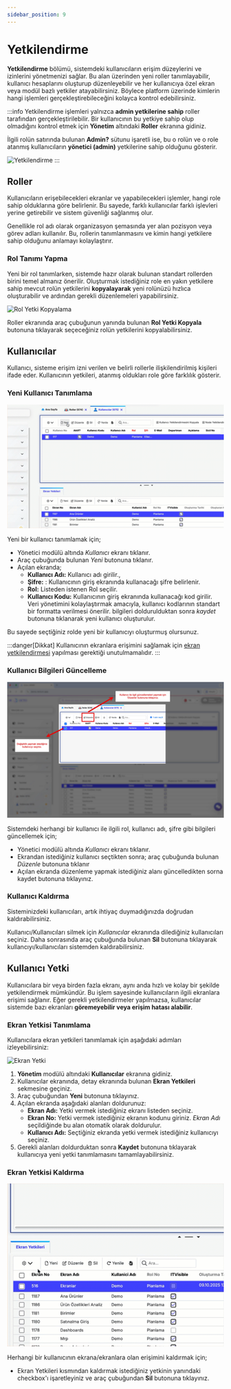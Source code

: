 ```yaml
---
sidebar_position: 9
---
```


# Yetkilendirme

**Yetkilendirme** bölümü, sistemdeki kullanıcıların erişim düzeylerini ve izinlerini yönetmenizi sağlar. Bu alan üzerinden yeni roller tanımlayabilir, kullanıcı hesaplarını oluşturup düzenleyebilir ve her kullanıcıya özel ekran veya modül bazlı yetkiler atayabilirsiniz. Böylece platform üzerinde kimlerin hangi işlemleri gerçekleştirebileceğini kolayca kontrol edebilirsiniz. 

:::info
Yetkilendirme işlemleri yalnızca **admin yetkilerine sahip** roller tarafından gerçekleştirilebilir. Bir kullanıcının bu yetkiye sahip olup olmadığını kontrol etmek için **Yönetim** altındaki **Roller** ekranına gidiniz.  

İlgili rolün satırında bulunan **Admin?** sütunu işaretli ise, bu o rolün ve o role atanmış kullanıcıların **yönetici (admin)** yetkilerine sahip olduğunu gösterir.

![Yetkilendirme](./assets/yetkilendirme_1.webp)
:::

## Roller

Kullanıcıların erişebilecekleri ekranlar ve yapabilecekleri işlemler, hangi role sahip olduklarına göre belirlenir. Bu sayede, farklı kullanıcılar farklı işlevleri yerine getirebilir ve sistem güvenliği sağlanmış olur.

Genellikle rol adı olarak organizasyon şemasında yer alan pozisyon veya görev adları kullanılır. Bu, rollerin tanımlanmasını ve kimin hangi yetkilere sahip olduğunu anlamayı kolaylaştırır.

### Rol Tanımı Yapma

Yeni bir rol tanımlarken, sistemde hazır olarak bulunan standart rollerden birini temel almanız önerilir. Oluşturmak istediğiniz role en yakın yetkilere sahip mevcut rolün yetkilerini **kopyalayarak** yeni rolünüzü hızlıca oluşturabilir ve ardından gerekli düzenlemeleri yapabilirsiniz.

![Rol Yetki Kopyalama](./assets/rol_yetki_kopyalama.gif)

Roller ekranında araç çubuğunun yanında bulunan **Rol Yetki Kopyala** butonuna tıklayarak seçeceğiniz rolün yetkilerini kopyalabilirsiniz.

## Kullanıcılar

Kullanıcı, sisteme erişim izni verilen ve belirli rollerle ilişkilendirilmiş kişileri ifade eder. Kullanıcının yetkileri, atanmış oldukları role göre farklılık gösterir.

### Yeni Kullanıcı Tanımlama

![Yeni Kullanıcı](./assets/yeni_kullanıcı.gif)

Yeni bir kullanıcı tanımlamak için;
- Yönetici modülü altında *Kullanıcı* ekranı tıklanır.
- Araç çubuğunda bulunan *Yeni* butonuna tıklanır.
- Açılan ekranda; 
    - **Kullanıcı Adı:** Kullanıcı adı girilir., 
    - **Şifre:** : Kullanıcının giriş ekranında kullanacağı şifre belirlenir.
    - **Rol:** Listeden istenen Rol seçilir.
    - **Kullanıcı Kodu:** Kullanıcının giriş ekranında kullanacağı kod girilir. Veri yönetimini kolaylaştırmak amacıyla, kullanıcı kodlarının standart bir formatta verilmesi önerilir.
bilgileri doldurulduktan sonra *kaydet* butonuna tıklanarak yeni kullanıcı oluşturulur.

Bu sayede seçtiğiniz rolde yeni bir kullanıcıyı oluşturmuş olursunuz.

:::danger[Dikkat]
Kullanıcının ekranlara erişimini sağlamak için [ekran yetkilendirmesi](./index.md#kullanıcı-yetki) yapılması gerektiği unutulmamalıdır. 
:::

### Kullanıcı Bilgileri Güncelleme

![Kullanıcı Düzenle](./assets/kullanıcı_düzenle.webp)

Sistemdeki herhangi bir kullanıcı ile ilgili rol, kullanıcı adı, şifre gibi bilgileri güncellemek için;
- Yönetici modülü altında *Kullanıcı* ekranı tıklanır.
- Ekrandan istediğiniz kullanıcı seçtikten sonra; araç çubuğunda bulunan *Düzenle* butonuna tıklanır
- Açılan ekranda düzenleme yapmak istediğiniz alanı güncelledikten sorna kaydet butonuna tıklayınız. 

### Kullanıcı Kaldırma

Sisteminizdeki kullanıcıları, artık ihtiyaç duymadığınızda doğrudan kaldırabilirsiniz. 

Kullanıcı/Kullanıcıları silmek için *Kullanıcılar* ekranında dilediğiniz kullanıcıları seçiniz. Daha sonrasında araç çubuğunda bulunan **Sil** butonuna tıklayarak kullancıyı/kullanıcıları sistemden kaldırabilirsiniz.

## Kullanıcı Yetki

Kullanıcılara bir veya birden fazla ekranı, aynı anda hızlı ve kolay bir şekilde yetkilendirmek mümkündür. Bu işlem sayesinde kullanıcıların ilgili ekranlara erişimi sağlanır. Eğer gerekli yetkilendirmeler yapılmazsa, kullanıcılar sistemde bazı ekranları **göremeyebilir veya erişim hatası alabilir**.

### Ekran Yetkisi Tanımlama

Kullanıcılara ekran yetkileri tanımlamak için aşağıdaki adımları izleyebilirsiniz:

![Ekran Yetki](./assets/ekran_yetki.webp)

1. **Yönetim** modülü altındaki **Kullanıcılar** ekranına gidiniz.  
2. Kullanıcılar ekranında, detay ekranında bulunan **Ekran Yetkileri** sekmesine geçiniz.  
3. Araç çubuğundan **Yeni** butonuna tıklayınız.  
4. Açılan ekranda aşağıdaki alanları doldurunuz:
   - **Ekran Adı:** Yetki vermek istediğiniz ekranı listeden seçiniz.  
   - **Ekran No:** Yetki vermek istediğiniz ekranın kodunu giriniz. *Ekran Adı* seçildiğinde bu alan otomatik olarak doldurulur.  
   - **Kullanıcı Adı:** Seçtiğiniz ekranda yetki vermek istediğiniz kullanıcıyı seçiniz.  
5. Gerekli alanları doldurduktan sonra **Kaydet** butonuna tıklayarak kullanıcıya yeni yetki tanımlamasını tamamlayabilirsiniz.

### Ekran Yetkisi Kaldırma

![Ekran Yetki](./assets/yetki_kaldırma.gif) 

Herhangi bir kullanıcının ekrana/ekranlara olan erişimini kaldırmak için;
- Ekran Yetkileri kısmından kaldırmak istediğiniz yetkinin yanındaki checkbox'ı işaretleyiniz ve araç çubuğundan **Sil** butonuna tıklayınız.